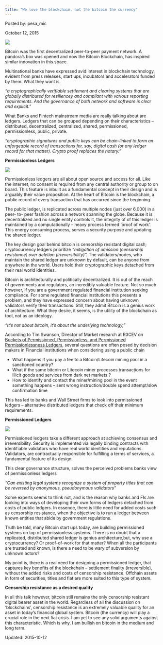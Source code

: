 ```yaml
---
title: "We love the blockchain, not the bitcoin the currency"
---
```


Posted by: pesa_mic 

<span>October 12, 2015</span>

<img src="https://gir.pub/deepdotweb/imgs/2015/10/11.jpg">

<p>Bitcoin was the first decentralized peer-to-peer payment network. A pandora&#8217;s box was opened and now the Bitcoin Blockchain, has inspired similar innovation in this space.</p>
<p>Multinational banks have expressed avid interest in blockchain technology, evident from press releases, start ups, incubators and accelerators funded by them. What they want is</p>
<p><em>“a cryptographically verifiable settlement and clearing systems that are globally distributed for resiliencey and compliant with various reporting requirements. And the governance of both network and software is clear and explicit.”</em></p>
<p>What Banks and Fintech mainstream media are really talking about are ledgers. Ledgers that can be grouped depending on their characteristics &#8211; distributed, decentralized, centralized, shared, permissioned, permissionless, public, private.</p>
<p><em>“cryptographic signatures and public keys can be chain-linked to form an unforgeable record of transactions for, say, digital cash (or any ledger record for that matter). Crypto proof replaces the notary.”</em></p>
<p><strong>Permissionless Ledgers</strong></p>

<img src="https://gir.pub/deepdotweb/imgs/2015/10/21.jpg">

<p>Permissionless ledgers are all about open source and access for all. Like the internet, no consent is required from any central authority or group to on board. This feature is inbuilt as a fundamental concept in their design and is arguably their value proposition. At the heart of Bitcoin is the blockchain, a public record of every transaction that has occurred since the beginning.</p>
<p>The public ledger, is replicated across multiple nodes (just over 6,000) in a peer- to- peer fashion across a network spanning the globe. Because it is decentralized and no single entity controls it, the integrity of of this ledger is maintained by a computationally &#8211; heavy process termed ‘proof of work’. This energy consuming process, serves a security purpose and updating the shared ledger.</p>
<p>The key design goal behind bitcoin is censorship resistant digital cash; cryptocurrency ledgers prioritize <em>“mitigation of omission (censorship resistance) over deletion (irreversibility)”. </em>The validators/nodes, who maintain the shared ledger are unknown by default, can be anyone from anywhere in the world. Users hold their cryptographic keys detached from their real world identities.</p>
<p>Bitcoin is architecturally and politically decentralized. It is out of the reach of governments and regulators, an incredibly valuable feature. Not so much however, if you are a government regulated financial institution seeking compliance. For some regulated financial institutions this presents a problem, and they have expressed concern about having unknown validators verify their transactions. Still, they admit Bitcoin is a genius work of architecture. What they desire, it seems, is the utility of the blockchain as tool, not as an ideology.</p>
<p><em>“It’s not about bitcoin, it’s about the underlying technology,” </em></p>
<p>According to Tim Swanson, Director of Market research at R3CEV on <a href="http://www.slideshare.net/MrCollectrix/buckets-of-permissioned-permissionless-and-permissioned-permissionlessness-ledgers">Buckets of Permissioned, Permissionless, and Permissioned Permissionlessness Ledgers</a>, several questions are often posed by decision makers in Financial institutions when considering using a public chain</p>
<ul>
<li>What happens if you pay a fee to a Bitcoin/Litecoin mining pool in a sanctioned country?</li>
<li>What if the same bitcoin or Litecoin miner processes transactions for illicit goods and services from dark net markets ?</li>
<li>How to identify and contact the miner/mining pool in the event something happens &#8211; sent wrong instruction/double spend attempt/slow confirmation time</li>
</ul>
<p>This has led to banks and Wall Street firms to look into permissioned ledgers &#8211; alternative distributed ledgers that check off their minimum requirements.</p>
<p><strong>Permissioned Ledgers</strong></p>

<img src="https://gir.pub/deepdotweb/imgs/2015/10/31.jpg">

<p>Permissioned ledgers take a different approach at achieving consensus and irreversibility. Security is implemented via legally binding contracts with identifiable validators who have real world identities and reputations. Validators, are contractually responsible for fulfilling a terms of services, a fundamental feature of its design.</p>
<p>This clear governance structure, solves the perceived problems banks view of permissionless ledgers</p>
<p><em>“Can existing legal systems recognize a system of property titles that can be reversed by anonymous, pseudonymous validators”</em></p>
<p>Some experts seems to think not, and is the reason why banks and FIs are looking into ways of developing their own forms of ledgers detached from costs of public ledgers. In essence, there is little need for added costs such as censorship resistance, when the objective is to run a ledger between known entities that abide by government regulations.</p>
<p>Truth be told, many Bitcoin start ups today, are building permissioned systems on top of permissionless systems. There is no doubt that a replicated, distributed shared ledger is genius architecture,but, why use a cryptocurrency? Or proof-of-work for that matter? When all the participants are trusted and known, is there a need to be wary of subversion by unknown actors?</p>
<p>My point is, there is a real need for designing a permissioned ledger, that captures key benefits of the blockchain &#8211; settlement finality (irreversible), without the added risks and costs of censorship resistance. Offchain assets in form of securities, titles and fiat are more suited to this type of system.</p>
<p><strong>Censorship resistance as a desired quality</strong></p>
<p>In all this talk however, bitcoin still remains the only censorship resistant digital bearer asset in the world. Regardless of all the discussion on ‘blockchains’, censorship resistance is an extremely valuable quality for an asset in today’s financial global system. Bitcoin (the currency) will play a crucial role in the next fiat crisis. I am yet to see any solid arguments against this characteristic. Which is why, I am bullish on bitcoin in the medium and long term.</p>

Updated: 2015-10-12

